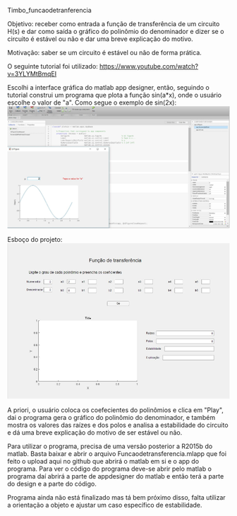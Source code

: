 Timbo_funcaodetranferencia

Objetivo: receber como entrada a função de transferência de um circuito H(s) e dar como saída o gráfico do polinômio do denominador e dizer se o circuito é estável ou não e dar uma breve explicação do motivo.

Motivação: saber se um circuito é estável ou não de forma prática.

O seguinte tutorial foi utilizado: https://www.youtube.com/watch?v=3YLYMtBmqEI

Escolhi a interface gráfica do matlab app designer, então, seguindo o tutorial construi um programa que plota a função sin(a*x), onde o usuário escolhe o valor de "a". Como segue o exemplo de sin(2x):
![tutorial](https://github.com/ProgramacaoEE2018/Timbo_funcaodetransferencia/blob/master/tutorial.JPG)

Esboço do projeto:
![esboço](https://github.com/ProgramacaoEE2018/Timbo_funcaodetransferencia/blob/master/esbo%C3%A7o.JPG)

A priori, o usuário coloca os coefecientes do polinômios e clica em "Play", dai o programa gera o gráfico do polinômio do denominador, e também mostra os valores das raízes e dos polos e analisa a estabilidade do circuito e dá uma breve explicação do motivo de ser estável ou não.

Para utilizar o programa, precisa de uma versão posterior a R2015b do matlab. Basta baixar e abrir o arquivo Funcaodetransferencia.mlapp que foi feito o upload aqui no github que abrirá o matlab em si e o app do programa. Para ver o código do programa deve-se abrir pelo matlab o programa daí abrirá a parte de appdesigner do matlab e então terá a parte do design e a parte do código.

Programa ainda não está finalizado mas tá bem próximo disso, falta utilizar a orientação a objeto e ajustar um caso específico de estabilidade.
